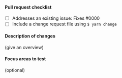 <!--
!!!!!!! IMPORTANT !!!!!!!

Due to work we're currently doing to prepare master branch for our version 8 beta release,
please hold-off submitting the change until around October 12 if it's not urgent.
If it is urgent, please submit the PR in 7.0 branch.

See #15222 for more details, and sorry about the inconvenience and short notice.
-->

#### Pull request checklist

- [ ] Addresses an existing issue: Fixes #0000
- [ ] Include a change request file using `$ yarn change`

#### Description of changes

(give an overview)

#### Focus areas to test

(optional)
